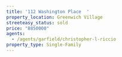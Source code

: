 ```yaml
---
title: '112 Washington Place  '
property_location: Greenwich Village
streeteasy_status: sold
price: "8850000"
agents:
  - /agents/garfield/christopher-l-riccio
property_type: Single-Family
---
```

